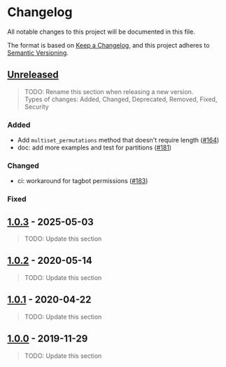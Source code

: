 # Changelog

All notable changes to this project will be documented in this file.

The format is based on [Keep a Changelog](https://keepachangelog.com/en/1.1.0/),
and this project adheres to [Semantic Versioning](https://semver.org/spec/v2.0.0.html).


## [Unreleased]

> TODO: Rename this section when releasing a new version.  
> Types of changes: Added, Changed, Deprecated, Removed, Fixed, Security

### Added

- Add `multiset_permutations` method that doesn't require length ([#164])
- doc: add more examples and test for partitions ([#181])

### Changed

- ci: workaround for tagbot permissions ([#183])

### Fixed

[Unreleased]: https://github.com/JuliaMath/Combinatorics.jl/compare/v1.0.3...HEAD
[#164]: https://github.com/JuliaMath/Combinatorics.jl/pull/164
[#181]: https://github.com/JuliaMath/Combinatorics.jl/pull/181
[#183]: https://github.com/JuliaMath/Combinatorics.jl/pull/183


## [1.0.3] - 2025-05-03

> TODO: Update this section

## [1.0.2] - 2020-05-14

> TODO: Update this section

## [1.0.1] - 2020-04-22

> TODO: Update this section

## [1.0.0] - 2019-11-29

> TODO: Update this section


[1.0.3]: https://github.com/JuliaMath/Combinatorics.jl/compare/v1.0.2...v1.0.3
[1.0.2]: https://github.com/JuliaMath/Combinatorics.jl/compare/v1.0.1...v1.0.2
[1.0.1]: https://github.com/JuliaMath/Combinatorics.jl/compare/v1.0.0...v1.0.1
[1.0.0]: https://github.com/JuliaMath/Combinatorics.jl/releases/tag/v1.0.0
